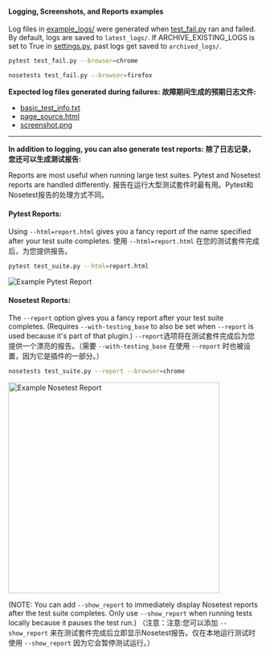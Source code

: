#### Logging, Screenshots, and Reports examples

Log files in [example_logs/](https://github.com/seleniumbase/SeleniumBase/tree/master/examples/example_logs) were generated when [test_fail.py](https://github.com/seleniumbase/SeleniumBase/blob/master/examples/test_fail.py) ran and failed. By default, logs are saved to ``latest_logs/``. If ARCHIVE_EXISTING_LOGS is set to True in [settings.py](https://github.com/seleniumbase/SeleniumBase/blob/master/seleniumbase/config/settings.py), past logs get saved to ``archived_logs/``.

```bash
pytest test_fail.py --browser=chrome

nosetests test_fail.py --browser=firefox
```

**Expected log files generated during failures:**
**故障期间生成的预期日志文件:**
* [basic_test_info.txt](https://github.com/seleniumbase/SeleniumBase/blob/master/examples/example_logs/basic_test_info.txt)
* [page_source.html](https://github.com/seleniumbase/SeleniumBase/blob/master/examples/example_logs/page_source.html)
* [screenshot.png](https://github.com/seleniumbase/SeleniumBase/blob/master/examples/example_logs/screenshot.png)

---
**In addition to logging, you can also generate test reports:**
**除了日志记录，您还可以生成测试报告:**

Reports are most useful when running large test suites. Pytest and Nosetest reports are handled differently.
报告在运行大型测试套件时最有用。Pytest和Nosetest报告的处理方式不同。

#### **Pytest Reports:**

Using ``--html=report.html`` gives you a fancy report of the name specified after your test suite completes.
使用 ``--html=report.html`` 在您的测试套件完成后，为您提供报告。

```bash
pytest test_suite.py --html=report.html
```
![](https://cdn2.hubspot.net/hubfs/100006/images/PytestReport.png "Example Pytest Report")

#### **Nosetest Reports:**

The ``--report`` option gives you a fancy report after your test suite completes. (Requires ``--with-testing_base`` to also be set when ``--report`` is used because it's part of that plugin.)
``--report``选项将在测试套件完成后为您提供一个漂亮的报告。（需要 ``--with-testing_base`` 在使用 ``--report`` 时也被设置，因为它是插件的一部分。）

```bash
nosetests test_suite.py --report --browser=chrome
```
<img src="https://cdn2.hubspot.net/hubfs/100006/images/Test_Report_2.png" title="Example Nosetest Report" height="420">

(NOTE: You can add ``--show_report`` to immediately display Nosetest reports after the test suite completes. Only use ``--show_report`` when running tests locally because it pauses the test run.)
（注意：注意:您可以添加 ``--show_report`` 来在测试套件完成后立即显示Nosetest报告。仅在本地运行测试时使用 ``--show_report`` 因为它会暂停测试运行。）